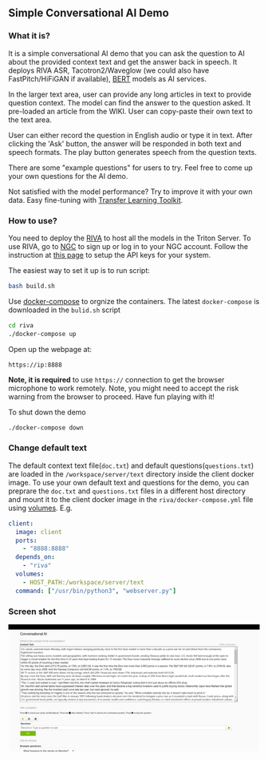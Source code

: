 ## Simple Conversational AI Demo


### What it is?

It is a simple conversational AI demo that you can ask the question to AI about the provided context text and get the answer back in speech. It deploys RIVA ASR, Tacotron2/Waveglow (we could also have FastPitch/HiFiGAN if available), [BERT](https://github.com/NVIDIA/DeepLearningExamples/tree/master/TensorFlow/LanguageModeling/BERT) models as AI services.

In the larger text area, user can provide any long articles in text to provide question context. The model can find the answer to the question asked. It pre-loaded an article from the WIKI. User can copy-paste their own text to the text area. 

User can either record the question in English audio or type it in text. After clicking the 'Ask' button, the answer will be responded in both text and speech formats. The play button generates speech from the question texts.

There are some "example questions" for users to try. Feel free to come up your own questions for the AI demo.

Not satisfied with the model performance? Try to improve it with your own data. Easy fine-tuning with [Transfer Learning Toolkit](https://developer.nvidia.com/transfer-learning-toolkit).

### How to use?

You need to deploy the [RIVA](https://docs.nvidia.com/deeplearning/riva/index.html) to host all the models in the Triton Server. To use RIVA, go to [NGC](https://ngc.nvidia.com/setup) to sign up or log in to your NGC account. Follow the instruction at [this page](https://ngc.nvidia.com/setup) to setup the API keys for your system.

The easiest way to set it up is to run script:

```bash
bash build.sh
```

Use [docker-compose](https://docs.docker.com/compose/) to orgnize the containers.  The latest `docker-compose` is downloaded in the `bulid.sh` script

```bash
cd riva
./docker-compose up
```

Open up the webpage at:
```
https://ip:8888
```

<strong>Note, it is required</strong> to use `https://` connection to get the browser microphone to work remotely. Note, you might need to accept the risk warning from the browser to proceed. Have fun playing with it!

To shut down the demo
```bash
./docker-compose down
```

### Change default text

The default context text file(`doc.txt`) and default questions(`questions.txt`) are loaded in the `/workspace/server/text` directory inside the client docker image.
To use your own default text and questions for the demo, you can preprare the `doc.txt` and `questions.txt` files in a different host directory and mount it to the client docker image in the `riva/docker-compose.yml` file using [volumes](https://docs.docker.com/storage/volumes/). E.g.

```yaml
client:
  image: client
  ports:
    - "8888:8888"
  depends_on:
    - "riva"
  volumes:
    - HOST_PATH:/workspace/server/text
  command: ["/usr/bin/python3", "webserver.py"]
```

### Screen shot
![Screen shot](image.png)

